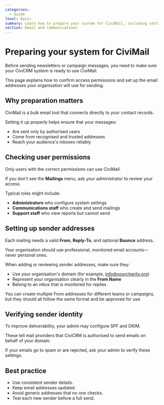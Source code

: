 ```yaml
---
categories:
  - Guide
level: Basic
summary: Learn how to prepare your system for CiviMail, including setting permissions and adding trusted sender addresses.
section: Email and communications
---
```


# Preparing your system for CiviMail

Before sending newsletters or campaign messages, you need to make sure your CiviCRM system is ready to use CiviMail.

This page explains how to confirm access permissions and set up the email addresses your organisation will use for sending.

## Why preparation matters

CiviMail is a bulk email tool that connects directly to your contact records.

Setting it up properly helps ensure that your messages:

- Are sent only by authorised users  
- Come from recognised and trusted addresses  
- Reach your audience's inboxes reliably  

## Checking user permissions

Only users with the correct permissions can use CiviMail.

If you don't see the **Mailings** menu, ask your administrator to review your access.

Typical roles might include:

- **Administrators** who configure system settings  
- **Communications staff** who create and send mailings  
- **Support staff** who view reports but cannot send  

## Setting up sender addresses

Each mailing needs a valid **From**, **Reply-To**, and optional **Bounce** address.

Your organisation should use professional, monitored email accounts—never personal ones.

When adding or reviewing sender addresses, make sure they:

- Use your organisation's domain (for example, *info@yourcharity.org*)  
- Represent your organisation clearly in the **From Name**  
- Belong to an inbox that is monitored for replies  

You can create multiple From addresses for different teams or campaigns, but they should all follow the same format and be approved for use.

## Verifying sender identity

To improve deliverability, your admin may configure SPF and DKIM.

These tell mail providers that CiviCRM is authorised to send emails on behalf of your domain.

If your emails go to spam or are rejected, ask your admin to verify these settings.

## Best practice

- Use consistent sender details.  
- Keep email addresses updated.  
- Avoid generic addresses that no one checks.  
- Test each new sender before a full send.
